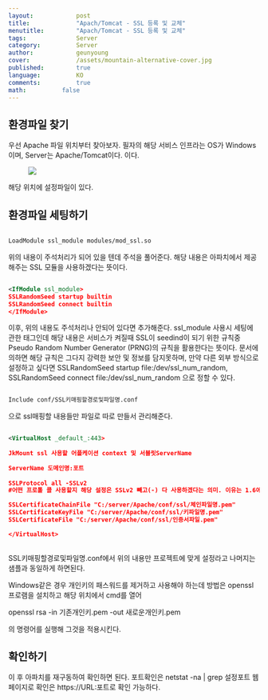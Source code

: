 ```yaml
---
layout:            post
title:             "Apach/Tomcat - SSL 등록 및 교체"
menutitle:         "Apach/Tomcat - SSL 등록 및 교체"
tags:              Server
category:          Server
author:            geunyoung
cover:             /assets/mountain-alternative-cover.jpg
published:         true
language:          KO
comments:          true
math:		   false
---
```


## 환경파일 찾기

우선 Apache 파일 위치부터 찾아보자.
필자의 해당 서비스 인프라는 OS가 Windows이며, Server는 Apache/Tomcat이다.
이다.

<aside>
<figure>
<img src="{{ "/media/img/Server/apache.png" | absolute_url }}" />
</figure>
</aside>

해당 위치에 설정파일이 있다.

## 환경파일 세팅하기

```xml

LoadModule ssl_module modules/mod_ssl.so

```

위의 내용이 주석처리가 되어 있을 텐데 주석을 풀어준다. 해당 내용은 아파치에서 제공해주는 SSL 모듈을 사용하겠다는 뜻이다.


```xml

<IfModule ssl_module>
SSLRandomSeed startup builtin
SSLRandomSeed connect builtin
</IfModule>

```

이후, 위의 내용도 주석처리나 안되어 있다면 추가해준다. ssl_module 사용시 세팅에 관한 태그인데 해당 내용은 서비스가 켜질때 SSL이 seedind이 되기 위한 규칙중 Pseudo Random Number Generator (PRNG)의 규칙을 활용한다는 뜻이다. 문서에 의하면 해당 규칙은 그다지 강력한 보안 및 정보를 담지못하며, 만약 다른 외부 방식으로 설정하고 싶다면 SSLRandomSeed startup file:/dev/ssl_num_random, SSLRandomSeed connect file:/dev/ssl_num_random 으로 정할 수 있다.


```xml

Include conf/SSL키매핑할경로및파일명.conf

```

으로 ssl매핑할 내용들만 파일로 따로 만들서 관리해준다. 


```xml

<VirtualHost _default_:443>
	
JkMount ssl 사용할 어플케이션 context 및 서블릿ServerName
	
ServerName 도메인명:포트
	
SSLProtocol all -SSLv2
#어떤 프로톨 콜 사용할지 해당 설정은 SSLv2 빼고(-) 다 사용하겠다는 의미. 이유는 1.6에서 SSLv2가 Handshake건헐적으로 발생하여 제거하였음

SSLCertificateChainFile "C:/server/Apache/conf/ssl/체인파일명.pem"
SSLCertificateKeyFile "C:/server/Apache/conf/ssl/키파일명.pem"
SSLCertificateFile "C:/server/Apache/conf/ssl/인증서파일.pem"

</VirtualHost>
		
```

SSL키매핑할경로및파일명.conf에서 위의 내용만 프로젝트에 맞게 설정라고 나머지는 샘플과 동일하게 하면된다.

Windows같은 경우 개인키의 패스워드를 제거하고 사용해야 하는데 방법은 openssl프로램을 설치하고 해당 위치에서 cmd를 열어

openssl rsa -in 기존개인키.pem -out 새로운개인키.pem

의 명령어를 실행해 그것을 적용시킨다.



## 확인하기

이 후 아파치를 재구동하여 확인하면 된다.
포트확인은 netstat -na | grep 설정포트
웹페이지로 확인은 https://URL:포트로 확인 가능하다.


